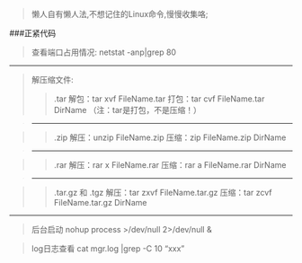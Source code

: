 >懒人自有懒人法,不想记住的Linux命令,慢慢收集咯;

###正紧代码

>查看端口占用情况:
netstat -anp|grep 80

---
>解压缩文件:
>>.tar
解包：tar xvf FileName.tar
打包：tar cvf FileName.tar DirName
（注：tar是打包，不是压缩！）

>---

>>.zip
解压：unzip FileName.zip
压缩：zip FileName.zip DirName

>---

>>.rar
解压：rar x FileName.rar
压缩：rar a FileName.rar DirName

>---

>>.tar.gz 和 .tgz
解压：tar zxvf FileName.tar.gz
压缩：tar zcvf FileName.tar.gz DirName

---
>后台启动
nohup process >/dev/null 2>/dev/null &

>log日志查看
cat mgr.log |grep -C 10 “xxx”





